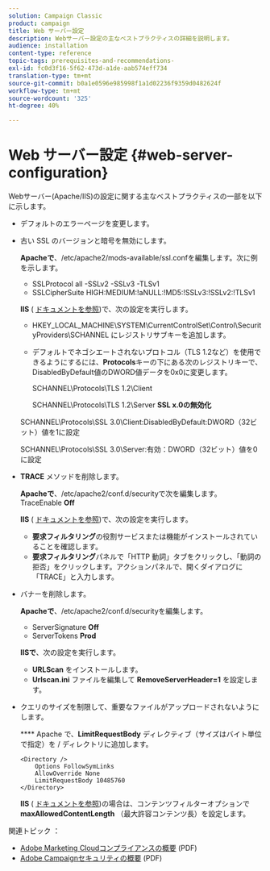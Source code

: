 ```yaml
---
solution: Campaign Classic
product: campaign
title: Web サーバー設定
description: Webサーバー設定の主なベストプラクティスの詳細を説明します。
audience: installation
content-type: reference
topic-tags: prerequisites-and-recommendations-
exl-id: fc0d3f16-5f62-473d-a1de-aab574eff734
translation-type: tm+mt
source-git-commit: b0a1e0596e985998f1a1d02236f9359d0482624f
workflow-type: tm+mt
source-wordcount: '325'
ht-degree: 40%

---
```


# Web サーバー設定 {#web-server-configuration}

Webサーバー(Apache/IIS)の設定に関する主なベストプラクティスの一部を以下に示します。

* デフォルトのエラーページを変更します。

* 古い SSL のバージョンと暗号を無効にします。

   **Apacheで**、/etc/apache2/mods-available/ssl.confを編集します。次に例を示します。

   * SSLProtocol all -SSLv2 -SSLv3 -TLSv1
   * SSLCipherSuite HIGH:MEDIUM:!aNULL:!MD5:!SSLv3:!SSLv2:!TLSv1

   **IIS** ( [ドキュメントを参照](https://support.microsoft.com/en-us/kb/245030))で、次の設定を実行します。

   * HKEY_LOCAL_MACHINE\SYSTEM\CurrentControlSet\Control\SecurityProviders\SCHANNEL にレジストリサブキーを追加します。
   * デフォルトでネゴシエートされないプロトコル（TLS 1.2など）を使用できるようにするには、**Protocols**&#x200B;キーの下にある次のレジストリキーで、DisabledByDefault値のDWORD値データを0x0に変更します。

      SCHANNEL\Protocols\TLS 1.2\Client

      SCHANNEL\Protocols\TLS 1.2\Server
   **SSL x.0の無効化**

   SCHANNEL\Protocols\SSL 3.0\Client:DisabledByDefault:DWORD（32ビット）値を1に設定

   SCHANNEL\Protocols\SSL 3.0\Server:有効：DWORD（32ビット）値を0に設定

* **TRACE** メソッドを削除します。

   **Apacheで**、/etc/apache2/conf.d/securityで次を編集します。TraceEnable  **Off**

   **IIS** ( [ドキュメントを参照](https://www.iis.net/configreference/system.webserver/security/requestfiltering/verbs))で、次の設定を実行します。

   * **要求フィルタリング**&#x200B;の役割サービスまたは機能がインストールされていることを確認します。
   * **要求フィルタリング**&#x200B;パネルで「HTTP 動詞」タブをクリックし、「動詞の拒否」をクリックします。アクションパネルで、開くダイアログに「TRACE」と入力します。

* バナーを削除します。

   **Apacheで**、/etc/apache2/conf.d/securityを編集します。

   * ServerSignature **Off**
   * ServerTokens **Prod**

   **IISで**、次の設定を実行します。

   * **URLScan** をインストールします。
   * **Urlscan.ini** ファイルを編集して **RemoveServerHeader=1** を設定します。


* クエリのサイズを制限して、重要なファイルがアップロードされないようにします。

   **** Apache で、**LimitRequestBody** ディレクティブ（サイズはバイト単位で指定）を / ディレクトリに追加します。

   ```
   <Directory />
       Options FollowSymLinks
       AllowOverride None
       LimitRequestBody 10485760
   </Directory>
   ```

   **IIS** ( [ドキュメントを参照](http://www.iis.net/configreference/system.webserver/security/requestfiltering/requestlimits))の場合は、コンテンツフィルターオプションで **maxAllowedContentLength** （最大許容コンテンツ長）を設定します。

関連トピック ： 

* [Adobe Marketing Cloudコンプライアンスの概要](https://marketing.adobe.com/resources/help/en_US/xref/Adobe-Marketing-Cloud-Privacy-and-Security-Overview.pdf) (PDF)
* [Adobe Campaignセキュリティの概要](https://wwwimages.adobe.com/content/dam/acom/en/marketing-cloud/campaign/pdfs/54658.en.campaign.wp.adb-security.pdf) (PDF)
